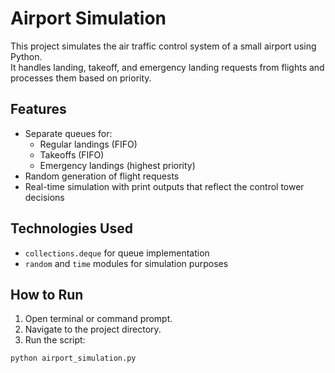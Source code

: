 # Airport Simulation

This project simulates the air traffic control system of a small airport using Python.  
It handles landing, takeoff, and emergency landing requests from flights and processes them based on priority.

## Features

- Separate queues for:
  - Regular landings (FIFO)
  - Takeoffs (FIFO)
  - Emergency landings (highest priority)
- Random generation of flight requests
- Real-time simulation with print outputs that reflect the control tower decisions

## Technologies Used

- `collections.deque` for queue implementation
- `random` and `time` modules for simulation purposes

## How to Run

1. Open terminal or command prompt.
2. Navigate to the project directory.
3. Run the script:

```bash
python airport_simulation.py
